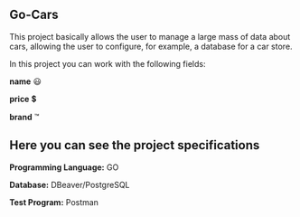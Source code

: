 ## Go-Cars


This project basically allows the user to manage a large mass of data about cars, allowing the user to configure, for example, a database for a car store.

In this project you can work with the following fields:

**name** 😃

**price** 💲

**brand** ™

## Here you can see the project specifications


**Programming Language:** GO

**Database:** DBeaver/PostgreSQL

**Test Program:** Postman

